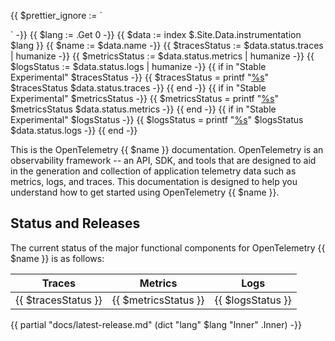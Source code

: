 {{ $prettier_ignore := `

<!-- prettier-ignore -->
` -}}
{{ $lang := .Get 0 -}}
{{ $data := index $.Site.Data.instrumentation $lang }}
{{ $name := $data.name -}}
{{ $tracesStatus := $data.status.traces | humanize -}}
{{ $metricsStatus := $data.status.metrics | humanize -}}
{{ $logsStatus := $data.status.logs | humanize -}}
{{ if in "Stable Experimental" $tracesStatus -}}
    {{ $tracesStatus = printf "[%s](/docs/specs/otel/versioning-and-stability/#%s)" $tracesStatus $data.status.traces -}}
{{ end -}}
{{ if in "Stable Experimental" $metricsStatus -}}
    {{ $metricsStatus = printf "[%s](/docs/specs/otel/versioning-and-stability/#%s)" $metricsStatus $data.status.metrics -}}
{{ end -}}
{{ if in "Stable Experimental" $logsStatus -}}
    {{ $logsStatus = printf "[%s](/docs/specs/otel/versioning-and-stability/#%s)" $logsStatus $data.status.logs -}}
{{ end -}}

This is the OpenTelemetry {{ $name }} documentation. OpenTelemetry is an
observability framework -- an API, SDK, and tools that are designed to aid in
the generation and collection of application telemetry data such as metrics,
logs, and traces. This documentation is designed to help you understand how to
get started using OpenTelemetry {{ $name }}.

## Status and Releases

The current status of the major functional components for OpenTelemetry
{{ $name }} is as follows:

| Traces              | Metrics              | Logs              |
| ------------------- | -------------------- | ----------------- |
| {{ $tracesStatus }} | {{ $metricsStatus }} | {{ $logsStatus }} |

{{ partial "docs/latest-release.md" (dict "lang" $lang "Inner" .Inner) -}}
